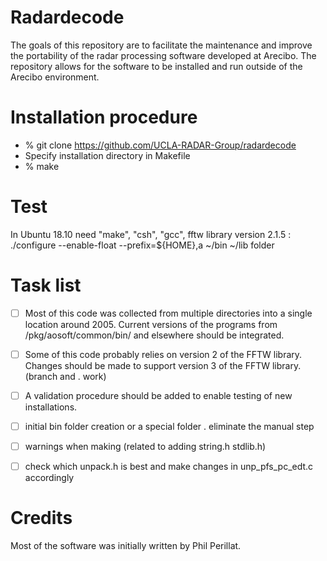 # Radardecode

The goals of this repository are to facilitate the maintenance and improve the portability of the radar processing software developed at Arecibo.  The repository allows for the software to be installed and run outside of the Arecibo environment. 

# Installation procedure

- % git clone https://github.com/UCLA-RADAR-Group/radardecode
- Specify installation directory in Makefile
- % make

# Test 
 In Ubuntu 18.10
	need "make", "csh", "gcc", fftw library version 2.1.5 : ./configure --enable-float --prefix=${HOME},a ~/bin ~/lib folder

# Task list

- [ ] Most of this code was collected from multiple directories into a single location around 2005.  Current versions of the programs from /pkg/aosoft/common/bin/ and elsewhere should be integrated.
- [ ] Some of this code probably relies on version 2 of the FFTW library.  Changes should be made to support version 3 of the FFTW library.   (branch and . work)
- [ ] A validation procedure should be added to enable testing of new installations.  

- [ ] initial bin folder creation or a special folder . eliminate the manual step
- [ ] warnings when making (related to adding string.h stdlib.h)
- [ ] check which unpack.h is best and make changes in unp_pfs_pc_edt.c accordingly
# Credits

Most of the software was initially written by Phil Perillat.  
